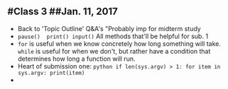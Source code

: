 #Class 3
##Jan. 11, 2017
-----------


- Back to 'Topic Outline' Q&A's  "Probably imp for midterm study
- ```pause()  print() input()``` All methods that'll be helpful for sub. 1 
- ```for``` is useful when we know concretely how long something will take.
  ```while``` is useful for when we don't, but rather have a condition that determines how      long a function will run.
- Heart of submission one: ```python
                            if len(sys.argv) > 1:
                               for item in sys.argv:
                                  print(item)
                           ```
- 
